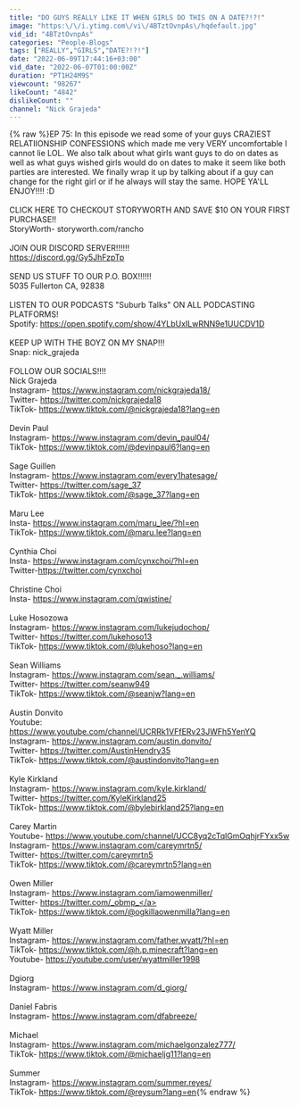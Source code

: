 ```yaml
---
title: "DO GUYS REALLY LIKE IT WHEN GIRLS DO THIS ON A DATE?!?!"
image: "https:\/\/i.ytimg.com\/vi\/4BTztOvnpAs\/hqdefault.jpg"
vid_id: "4BTztOvnpAs"
categories: "People-Blogs"
tags: ["REALLY","GIRLS","DATE?!?!"]
date: "2022-06-09T17:44:16+03:00"
vid_date: "2022-06-07T01:00:00Z"
duration: "PT1H24M9S"
viewcount: "98267"
likeCount: "4842"
dislikeCount: ""
channel: "Nick Grajeda"
---
```

{% raw %}EP 75: In this episode we read some of your guys CRAZIEST RELATIIONSHIP CONFESSIONS which made me very VERY uncomfortable I cannot lie LOL. We also talk about what girls want guys to do on dates as well as what guys wished girls would do on dates to make it seem like both parties are interested. We finally wrap it up by talking about if a guy can change for the right girl or if he always will stay the same. HOPE YA'LL ENJOY!!!! :D<br /><br />CLICK HERE TO CHECKOUT STORYWORTH AND SAVE $10 ON YOUR FIRST PURCHASE!!<br />StoryWorth- storyworth.com/rancho<br /><br />JOIN OUR DISCORD SERVER!!!!!!<br /><a rel="nofollow" target="blank" href="https://discord.gg/Gy5JhFzpTp">https://discord.gg/Gy5JhFzpTp</a><br /><br />SEND US STUFF TO OUR P.O. BOX!!!!!!<br />5035 Fullerton CA, 92838<br /><br />LISTEN TO OUR PODCASTS &quot;Suburb Talks&quot; ON ALL PODCASTING PLATFORMS!<br />Spotify: <a rel="nofollow" target="blank" href="https://open.spotify.com/show/4YLbUxILwRNN9e1UUCDV1D">https://open.spotify.com/show/4YLbUxILwRNN9e1UUCDV1D</a><br /><br />KEEP UP WITH THE BOYZ ON MY SNAP!!!<br />Snap: nick_grajeda<br /><br />FOLLOW OUR SOCIALS!!!!<br />Nick Grajeda<br />Instagram- <a rel="nofollow" target="blank" href="https://www.instagram.com/nickgrajeda18/">https://www.instagram.com/nickgrajeda18/</a><br />Twitter- <a rel="nofollow" target="blank" href="https://twitter.com/nickgrajeda18">https://twitter.com/nickgrajeda18</a><br />TikTok- <a rel="nofollow" target="blank" href="https://www.tiktok.com/@nickgrajeda18?lang=en">https://www.tiktok.com/@nickgrajeda18?lang=en</a><br /><br />Devin Paul<br />Instagram- <a rel="nofollow" target="blank" href="https://www.instagram.com/devin_paul04/">https://www.instagram.com/devin_paul04/</a><br />TikTok- <a rel="nofollow" target="blank" href="https://www.tiktok.com/@devinpaul6?lang=en">https://www.tiktok.com/@devinpaul6?lang=en</a><br /><br />Sage Guillen<br />Instagram- <a rel="nofollow" target="blank" href="https://www.instagram.com/every1hatesage/">https://www.instagram.com/every1hatesage/</a><br />Twitter- <a rel="nofollow" target="blank" href="https://twitter.com/sage_37">https://twitter.com/sage_37</a><br />TikTok- <a rel="nofollow" target="blank" href="https://www.tiktok.com/@sage_37?lang=en">https://www.tiktok.com/@sage_37?lang=en</a><br /><br />Maru Lee<br />Insta- <a rel="nofollow" target="blank" href="https://www.instagram.com/maru_lee/?hl=en">https://www.instagram.com/maru_lee/?hl=en</a><br />TikTok- <a rel="nofollow" target="blank" href="https://www.tiktok.com/@maru.lee?lang=en">https://www.tiktok.com/@maru.lee?lang=en</a><br /><br />Cynthia Choi<br />Insta- <a rel="nofollow" target="blank" href="https://www.instagram.com/cynxchoi/?hl=en">https://www.instagram.com/cynxchoi/?hl=en</a><br />Twitter-<a rel="nofollow" target="blank" href="https://twitter.com/cynxchoi">https://twitter.com/cynxchoi</a><br /><br />Christine Choi<br />Insta- <a rel="nofollow" target="blank" href="https://www.instagram.com/qwistine/">https://www.instagram.com/qwistine/</a><br /><br />Luke Hosozowa<br />Instagram- <a rel="nofollow" target="blank" href="https://www.instagram.com/lukejudochop/">https://www.instagram.com/lukejudochop/</a><br />Twitter- <a rel="nofollow" target="blank" href="https://twitter.com/lukehoso13">https://twitter.com/lukehoso13</a><br />TikTok- <a rel="nofollow" target="blank" href="https://www.tiktok.com/@lukehoso?lang=en">https://www.tiktok.com/@lukehoso?lang=en</a><br /><br />Sean Williams<br />Instagram- <a rel="nofollow" target="blank" href="https://www.instagram.com/sean._.williams/">https://www.instagram.com/sean._.williams/</a><br />Twitter- <a rel="nofollow" target="blank" href="https://twitter.com/seanw949">https://twitter.com/seanw949</a><br />TikTok- <a rel="nofollow" target="blank" href="https://www.tiktok.com/@seanjw?lang=en">https://www.tiktok.com/@seanjw?lang=en</a><br /><br />Austin Donvito<br />Youtube: <a rel="nofollow" target="blank" href="https://www.youtube.com/channel/UCRRk1VFfERv23JWFh5YenYQ">https://www.youtube.com/channel/UCRRk1VFfERv23JWFh5YenYQ</a><br />Instagram- <a rel="nofollow" target="blank" href="https://www.instagram.com/austin.donvito/">https://www.instagram.com/austin.donvito/</a><br />Twitter- <a rel="nofollow" target="blank" href="https://twitter.com/AustinHendry35">https://twitter.com/AustinHendry35</a><br />TikTok- <a rel="nofollow" target="blank" href="https://www.tiktok.com/@austindonvito?lang=en">https://www.tiktok.com/@austindonvito?lang=en</a><br /><br />Kyle Kirkland<br />Instagram- <a rel="nofollow" target="blank" href="https://www.instagram.com/kyle.kirkland/">https://www.instagram.com/kyle.kirkland/</a><br />Twitter- <a rel="nofollow" target="blank" href="https://twitter.com/KyleKirkland25">https://twitter.com/KyleKirkland25</a><br />TikTok- <a rel="nofollow" target="blank" href="https://www.tiktok.com/@bylebirkland25?lang=en">https://www.tiktok.com/@bylebirkland25?lang=en</a><br /><br />Carey Martin<br />Youtube- <a rel="nofollow" target="blank" href="https://www.youtube.com/channel/UCC8yq2cTqlGmOqhjrFYxx5w">https://www.youtube.com/channel/UCC8yq2cTqlGmOqhjrFYxx5w</a><br />Instagram- <a rel="nofollow" target="blank" href="https://www.instagram.com/careymrtn5/">https://www.instagram.com/careymrtn5/</a><br />Twitter- <a rel="nofollow" target="blank" href="https://twitter.com/careymrtn5">https://twitter.com/careymrtn5</a><br />TikTok- <a rel="nofollow" target="blank" href="https://www.tiktok.com/@careymrtn5?lang=en">https://www.tiktok.com/@careymrtn5?lang=en</a><br /><br />Owen Miller<br />Instagram- <a rel="nofollow" target="blank" href="https://www.instagram.com/iamowenmiller/">https://www.instagram.com/iamowenmiller/</a><br />Twitter- <a rel="nofollow" target="blank" href="https://twitter.com/_obmp_">https://twitter.com/_obmp_</a><br />TikTok- <a rel="nofollow" target="blank" href="https://www.tiktok.com/@ogkillaowenmilla?lang=en">https://www.tiktok.com/@ogkillaowenmilla?lang=en</a><br /><br />Wyatt Miller<br />Instagram- <a rel="nofollow" target="blank" href="https://www.instagram.com/father.wyatt/?hl=en">https://www.instagram.com/father.wyatt/?hl=en</a><br />TikTok- <a rel="nofollow" target="blank" href="https://www.tiktok.com/@h.p.minecraft?lang=en">https://www.tiktok.com/@h.p.minecraft?lang=en</a><br />Youtube- <a rel="nofollow" target="blank" href="https://youtube.com/user/wyattmiller1998">https://youtube.com/user/wyattmiller1998</a><br /><br />Dgiorg<br />Instagram- <a rel="nofollow" target="blank" href="https://www.instagram.com/d_giorg/">https://www.instagram.com/d_giorg/</a><br /><br />Daniel Fabris<br />Instagram- <a rel="nofollow" target="blank" href="https://www.instagram.com/dfabreeze/">https://www.instagram.com/dfabreeze/</a><br /><br />Michael<br />Instagram- <a rel="nofollow" target="blank" href="https://www.instagram.com/michaelgonzalez777/">https://www.instagram.com/michaelgonzalez777/</a><br />TikTok- <a rel="nofollow" target="blank" href="https://www.tiktok.com/@michaeljg11?lang=en">https://www.tiktok.com/@michaeljg11?lang=en</a><br /><br />Summer<br />Instagram- <a rel="nofollow" target="blank" href="https://www.instagram.com/summer.reyes/">https://www.instagram.com/summer.reyes/</a><br />TikTok- <a rel="nofollow" target="blank" href="https://www.tiktok.com/@reysum?lang=en">https://www.tiktok.com/@reysum?lang=en</a>{% endraw %}
